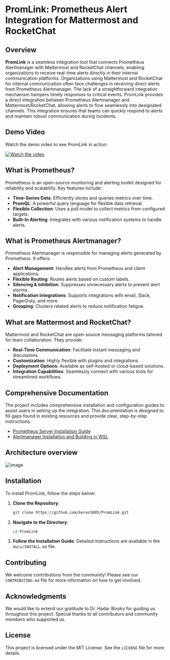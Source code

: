 
# PromLink:  Prometheus Alert Integration for Mattermost and RocketChat

## Overview

**PromLink** is a seamless integration tool that connects Prometheus Alertmanager with Mattermost and RocketChat channels, enabling organizations to receive real-time alerts directly in their internal communication platforms. Organizations using Mattermost and RocketChat for internal communication often face challenges in receiving direct alerts from Prometheus Alertmanager. The lack of a straightforward integration mechanism hampers timely responses to critical events. PromLink provides a direct integration between Prometheus Alertmanager and Mattermost/RocketChat, allowing alerts to flow seamlessly into designated channels. This integration ensures that teams can quickly respond to alerts and maintain robust communication during incidents.

## Demo Video

Watch the demo video to see PromLink in action:

[![Watch the video](updated_video_thumbnail.png)](https://www.youtube.com/watch?v=BpbbXHgIpM0)


## What is Prometheus?

Prometheus is an open-source monitoring and alerting toolkit designed for reliability and scalability. Key features include:

- **Time-Series Data**: Efficiently stores and queries metrics over time.
- **PromQL**: A powerful query language for flexible data retrieval.
- **Flexible Collection**: Uses a pull model to collect metrics from configured targets.
- **Built-In Alerting**: Integrates with various notification systems to handle alerts.

## What is Prometheus Alertmanager?

Prometheus Alertmanager is responsible for managing alerts generated by Prometheus. It offers:

- **Alert Management**: Handles alerts from Prometheus and client applications.
- **Flexible Routing**: Routes alerts based on custom labels.
- **Silencing & Inhibition**: Suppresses unnecessary alerts to prevent alert storms.
- **Notification Integrations**: Supports integrations with email, Slack, PagerDuty, and more.
- **Grouping**: Clusters related alerts to reduce notification fatigue.

## What are Mattermost and RocketChat?

Mattermost and RocketChat are open-source messaging platforms tailored for team collaboration. They provide:

- **Real-Time Communication**: Facilitate instant messaging and discussions.
- **Customization**: Highly flexible with plugins and integrations.
- **Deployment Options**: Available as self-hosted or cloud-based solutions.
- **Integration Capabilities**: Seamlessly connect with various tools for streamlined workflows.

## Comprehensive Documentation

The project includes comprehensive installation and configuration guides to assist users in setting up the integration. This documentation is designed to fill gaps found in existing resources and provide clear, step-by-step instructions.

- [Prometheus Server Installation Guide](./Comprehensive%20Documentation/Prometheus_Server_Installation_Guide.md)
- [Alertmanager Installation and Building in WSL](./Comprehensive%20Documentation/Guide_%20Alertmanager%20Installation%20and%20Building%20in%20WSL.md)



## Architecture overview

![image](https://github.com/user-attachments/assets/66b8c63b-b250-4b9a-b4d9-2a74374bc62e)

## Installation

To install PromLink, follow the steps below:

1. **Clone the Repository**:
   ```bash
   git clone https://github.com/keren5005/PromLink.git
   ```

2. **Navigate to the Directory**:
   ```bash
   cd PromLink
   ```

3. **Follow the Installation Guide**: Detailed instructions are available in the `docs/INSTALL.md` file.

## Contributing

We welcome contributions from the community! Please see our `CONTRIBUTING.md` file for more information on how to get involved.

## Acknowledgments

We would like to extend our gratitude to Dr. Hadar Binsky for guiding us throughout this project. Special thanks to all contributors and community members who supported us.

## License

This project is licensed under the MIT License. See the `LICENSE` file for more details.
